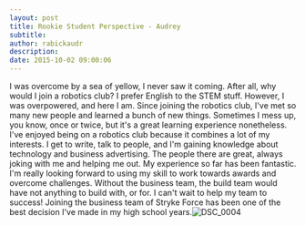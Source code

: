 ```yaml
---
layout: post
title: Rookie Student Perspective - Audrey
subtitle:
author: rabickaudr
description:
date: 2015-10-02 09:00:06
---
```


I was overcome by a sea of yellow, I never saw it coming. After all, why would I join a robotics club? I prefer English to the STEM stuff. However, I was overpowered, and here I am. Since joining the robotics club, I've met so many new people and learned a bunch of new things. Sometimes I mess up, you know, once or twice, but it's a great learning experience nonetheless. I've enjoyed being on a robotics club because it combines a lot of my interests. I get to write, talk to people, and I'm gaining knowledge about technology and business advertising. The people there are great, always joking with me and helping me out. My experience so far has been fantastic. I'm really looking forward to using my skill to work towards awards and overcome challenges. Without the business team, the build team would have not anything to build with, or for. I can't wait to help my team to success! Joining the business team of Stryke Force has been one of the best decision I've made in my high school years.![DSC_0004](/wp-content/uploads/2015/10/DSC_0004.jpg)
